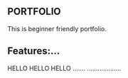 ## PORTFOLIO
This is beginner friendly portfolio.

## Features:...



HELLO
HELLO
HELLO
.......
...................



